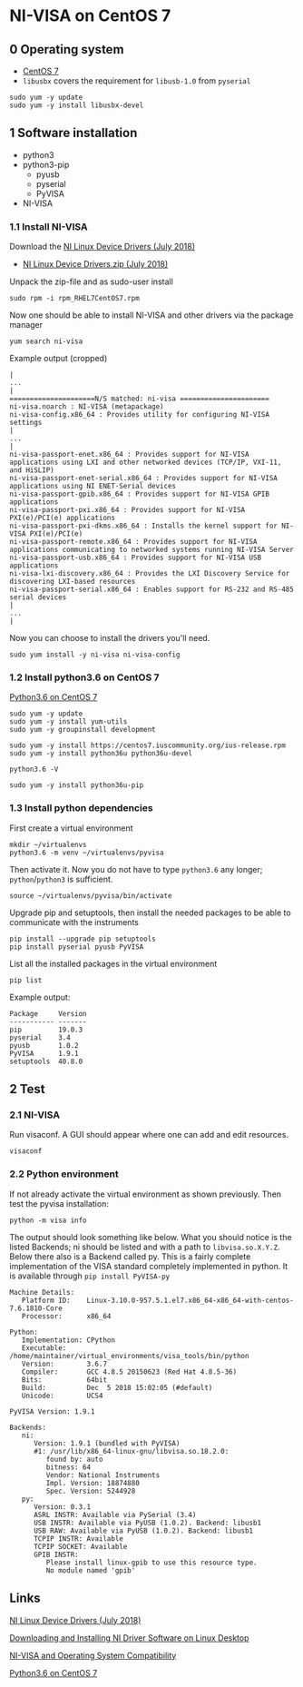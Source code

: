 # NI-VISA on CentOS 7
## 0 Operating system
- [CentOS 7](https://www.centos.org/)
- `libusbx` covers the requirement for `libusb-1.0` from `pyserial` 
```linux
sudo yum -y update
sudo yum -y install libusbx-devel
```
## 1 Software installation
- python3
- python3-pip
    - pyusb
    - pyserial
    - PyVISA
- NI-VISA

### 1.1 Install NI-VISA
Download the [NI Linux Device Drivers (July 2018)](http://www.ni.com/download/ni-linux-device-drivers-2018/7664/en/)
- [NI Linux Device Drivers.zip (July 2018)](http://download.ni.com/support/softlib/MasterRepository/NI%20Linux%20Device%20Drivers.zip)

Unpack the zip-file and as sudo-user install
```linux
sudo rpm -i rpm_RHEL7CentOS7.rpm
```
Now one should be able to install NI-VISA and other drivers via the package manager
```linux
yum search ni-visa 
```
Example output (cropped)
```
|
...
|
=====================N/S matched: ni-visa ======================
ni-visa.noarch : NI-VISA (metapackage)
ni-visa-config.x86_64 : Provides utility for configuring NI-VISA settings
|
...
|
ni-visa-passport-enet.x86_64 : Provides support for NI-VISA applications using LXI and other networked devices (TCP/IP, VXI-11, and HiSLIP)
ni-visa-passport-enet-serial.x86_64 : Provides support for NI-VISA applications using NI ENET-Serial devices
ni-visa-passport-gpib.x86_64 : Provides support for NI-VISA GPIB applications
ni-visa-passport-pxi.x86_64 : Provides support for NI-VISA PXI(e)/PCI(e) applications
ni-visa-passport-pxi-dkms.x86_64 : Installs the kernel support for NI-VISA PXI(e)/PCI(e)
ni-visa-passport-remote.x86_64 : Provides support for NI-VISA applications communicating to networked systems running NI-VISA Server
ni-visa-passport-usb.x86_64 : Provides support for NI-VISA USB applications
ni-visa-lxi-discovery.x86_64 : Provides the LXI Discovery Service for discovering LXI-based resources
ni-visa-passport-serial.x86_64 : Enables support for RS-232 and RS-485 serial devices
|
...
|
```
Now you can choose to install the drivers you'll need. 
```linux
sudo yum install -y ni-visa ni-visa-config
```
### 1.2 Install python3.6 on CentOS 7
[Python3.6 on CentOS 7](https://www.digitalocean.com/community/tutorials/how-to-install-python-3-and-set-up-a-local-programming-environment-on-centos-7)
```linux
sudo yum -y update
sudo yum -y install yum-utils
sudo yum -y groupinstall development

sudo yum -y install https://centos7.iuscommunity.org/ius-release.rpm
sudo yum -y install python36u python36u-devel

python3.6 -V

sudo yum -y install python36u-pip
```

### 1.3 Install python dependencies

First create a virtual environment
```linux
mkdir ~/virtualenvs
python3.6 -m venv ~/virtualenvs/pyvisa
```
Then activate it. Now you do not have to type `python3.6` any longer; `python`/`python3` is sufficient.
```linux
source ~/virtualenvs/pyvisa/bin/activate
```
Upgrade pip and setuptools, then install the needed packages to be able to communicate with the instruments
```linux
pip install --upgrade pip setuptools
pip install pyserial pyusb PyVISA
```
List all the installed packages in the virtual environment
```linux
pip list
```
Example output:
```linux
Package     Version
----------- -------
pip         19.0.3 
pyserial    3.4    
pyusb       1.0.2  
PyVISA      1.9.1  
setuptools  40.8.0 

```
## 2 Test
### 2.1 NI-VISA
Run visaconf. A GUI should appear where one can add and edit resources.
```linux
visaconf
```
### 2.2 Python environment
If not already activate the virtual environment as shown previously. Then test the pyvisa installation:
```python3
python -m visa info
```
The output should look something like below. What you should notice is the listed Backends; ni should be listed and with a path to `libvisa.so.X.Y.Z`. Below there also is a Backend called py. This is a fairly complete implementation of the VISA standard completely implemented in python. It is available through `pip install PyVISA-py`
```
Machine Details:
   Platform ID:    Linux-3.10.0-957.5.1.el7.x86_64-x86_64-with-centos-7.6.1810-Core
   Processor:      x86_64

Python:
   Implementation: CPython
   Executable:     /home/maintainer/virtual_environments/visa_tools/bin/python
   Version:        3.6.7
   Compiler:       GCC 4.8.5 20150623 (Red Hat 4.8.5-36)
   Bits:           64bit
   Build:          Dec  5 2018 15:02:05 (#default)
   Unicode:        UCS4

PyVISA Version: 1.9.1

Backends:
   ni:
      Version: 1.9.1 (bundled with PyVISA)
      #1: /usr/lib/x86_64-linux-gnu/libvisa.so.18.2.0:
         found by: auto
         bitness: 64
         Vendor: National Instruments
         Impl. Version: 18874880
         Spec. Version: 5244928
   py:
      Version: 0.3.1
      ASRL INSTR: Available via PySerial (3.4)
      USB INSTR: Available via PyUSB (1.0.2). Backend: libusb1
      USB RAW: Available via PyUSB (1.0.2). Backend: libusb1
      TCPIP INSTR: Available 
      TCPIP SOCKET: Available 
      GPIB INSTR:
         Please install linux-gpib to use this resource type.
         No module named 'gpib'

```
## Links
[NI Linux Device Drivers (July 2018)](http://www.ni.com/download/ni-linux-device-drivers-2018/7664/en/)

[Downloading and Installing NI Driver Software on Linux Desktop](http://www.ni.com/product-documentation/54754/en/)

[NI-VISA and Operating System Compatibility](http://www.ni.com/product-documentation/54146/en/)

[Python3.6 on CentOS 7](https://www.digitalocean.com/community/tutorials/how-to-install-python-3-and-set-up-a-local-programming-environment-on-centos-7)
